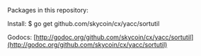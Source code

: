 Packages in this repository:

Install: $ go get github.com/skycoin/cx/yacc/sortutil

Godocs:  [http://godoc.org/github.com/skycoin/cx/yacc/sortutil](http://godoc.org/github.com/skycoin/cx/yacc/sortutil)